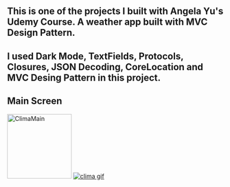 ## This is one of the projects I built with Angela Yu's Udemy Course. A weather app built with MVC Design Pattern.

## I used Dark Mode, TextFields, Protocols, Closures, JSON Decoding, CoreLocation and MVC Desing Pattern in this project.

## Main Screen

<div>
<img style="display:inline;" title="main" src="https://i.ibb.co/yRY6cyx/Clima-App-Screenshot.png" alt="ClimaMain" width="150" />
<a href="https://user-images.githubusercontent.com/81168104/148537618-298c628e-e9f5-48b0-b976-e64dd264e4ee.gif"> <img src="https://user-images.githubusercontent.com/81168104/148537618-298c628e-e9f5-48b0-b976-e64dd264e4ee.gif" title="clima gif" /> </a>
 </div>


